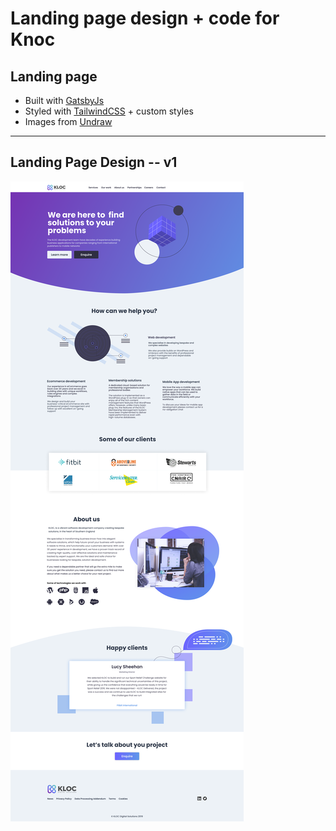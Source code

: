 # Landing page design + code for Knoc 

## Landing page

* Built with [GatsbyJs](https://www.gatsbyjs.org/)
* Styled with [TailwindCSS](https://tailwindcss.com/) + custom styles
* Images from [Undraw](https://undraw.co/)

---

## Landing Page Design -- v1
![V1](assets/knoc-v1.png)